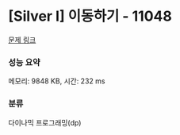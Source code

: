 # [Silver I] 이동하기 - 11048 

[문제 링크](https://www.acmicpc.net/problem/11048) 

### 성능 요약

메모리: 9848 KB, 시간: 232 ms

### 분류

다이나믹 프로그래밍(dp)

